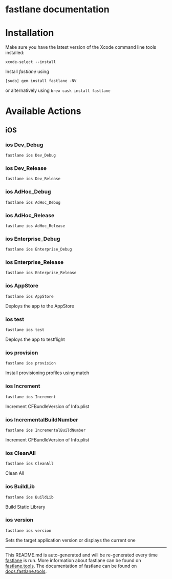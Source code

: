 fastlane documentation
================
# Installation

Make sure you have the latest version of the Xcode command line tools installed:

```
xcode-select --install
```

Install _fastlane_ using
```
[sudo] gem install fastlane -NV
```
or alternatively using `brew cask install fastlane`

# Available Actions
## iOS
### ios Dev_Debug
```
fastlane ios Dev_Debug
```

### ios Dev_Release
```
fastlane ios Dev_Release
```

### ios AdHoc_Debug
```
fastlane ios AdHoc_Debug
```

### ios AdHoc_Release
```
fastlane ios AdHoc_Release
```

### ios Enterprise_Debug
```
fastlane ios Enterprise_Debug
```

### ios Enterprise_Release
```
fastlane ios Enterprise_Release
```

### ios AppStore
```
fastlane ios AppStore
```
Deploys the app to the AppStore
### ios test
```
fastlane ios test
```
Deploys the app to testflight
### ios provision
```
fastlane ios provision
```
Install provisioning profiles using match
### ios Increment
```
fastlane ios Increment
```
Increment CFBundleVersion of Info.plist
### ios IncrementalBuildNumber
```
fastlane ios IncrementalBuildNumber
```
Increment CFBundleVersion of Info.plist
### ios CleanAll
```
fastlane ios CleanAll
```
Clean All
### ios BuildLib
```
fastlane ios BuildLib
```
Build Static Library
### ios version
```
fastlane ios version
```
Sets the target application version or displays the current one

----

This README.md is auto-generated and will be re-generated every time [fastlane](https://fastlane.tools) is run.
More information about fastlane can be found on [fastlane.tools](https://fastlane.tools).
The documentation of fastlane can be found on [docs.fastlane.tools](https://docs.fastlane.tools).
